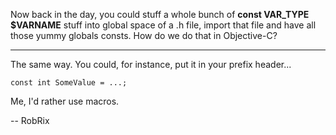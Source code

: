 Now back in the day, you could stuff a whole bunch of **const VAR_TYPE $VARNAME** stuff into global space of a .h file, import that file and have all those yummy globals consts.  How do we do that in Objective-C?

----

The same way. You could, for instance, put it in your prefix header...

    const int SomeValue = ...;

Me, I'd rather use macros.

-- RobRix
